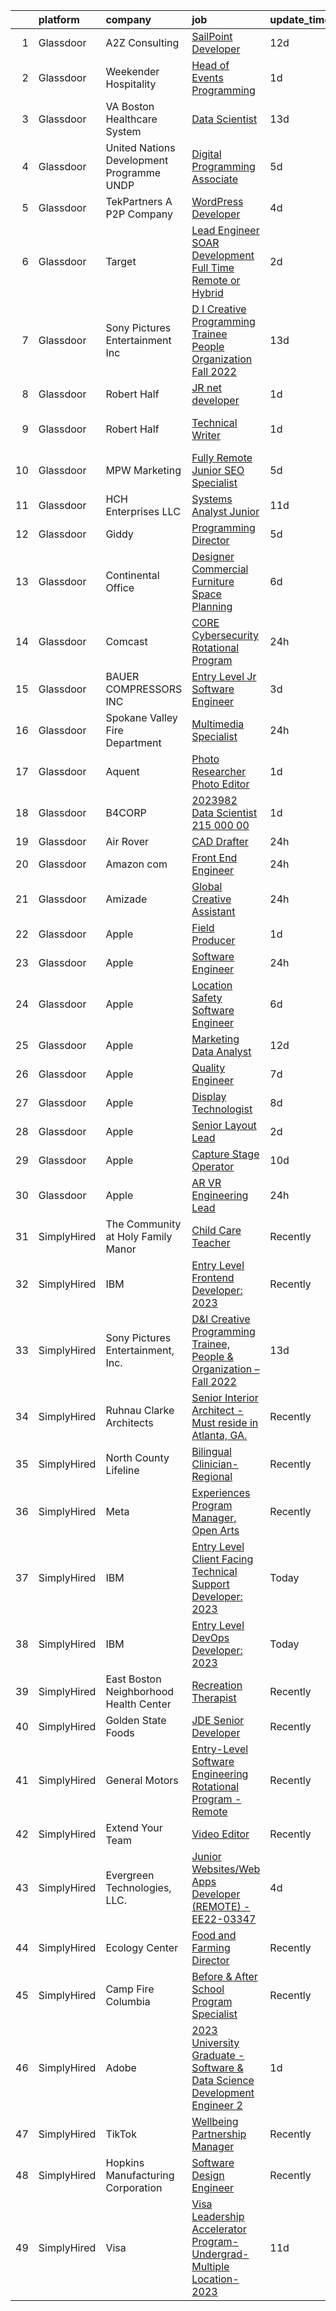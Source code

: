 

|    | platform    | company                                    | job                                                                                                                                                                                                                                                                                                                                                                                                                                                                                                                                                                                                                                                                                                                                                                                                                                                                                                                                                                                                                                                                                                                                                                                                                                                                                                                                                   | update_time   | location                      |
|---:|:------------|:-------------------------------------------|:------------------------------------------------------------------------------------------------------------------------------------------------------------------------------------------------------------------------------------------------------------------------------------------------------------------------------------------------------------------------------------------------------------------------------------------------------------------------------------------------------------------------------------------------------------------------------------------------------------------------------------------------------------------------------------------------------------------------------------------------------------------------------------------------------------------------------------------------------------------------------------------------------------------------------------------------------------------------------------------------------------------------------------------------------------------------------------------------------------------------------------------------------------------------------------------------------------------------------------------------------------------------------------------------------------------------------------------------------|:--------------|:------------------------------|
|  1 | Glassdoor   | A2Z Consulting                             | [SailPoint Developer](https://www.glassdoor.com/partner/jobListing.htm?pos=104&ao=1110586&s=58&guid=000001833ae1a2a0b340699b24a69162&src=GD_JOB_AD&t=SR&vt=w&ea=1&cs=1_09e7d8db&cb=1663140209815&jobListingId=1008110581408&cpc=34670CD602BE5E55&jrtk=3-0-1gcte38mhkuju801-1gcte38n0i7mv800-51a745f4daa6a6b2--6NYlbfkN0DeXU0vMxLyKhfauY-dgUBa_3v1DHLtGGo4EP_Dl8CiYyPDWSWEoavReJY_shI47_GybFg-l-lyg74quyeOJOgBfFLZZSBS7XIL9GIGmk_4lYctjcOJmir0NzeyszAKNV09lIYZKANOJLrtjMgz1hKvtESOhhYRyiVhbTU1x5CDTOWxxgro-cDFDZbR9jpf3ZIQeF5s7D2LwPJ8D3tCpXt-ZMgjQSl4jbRebbjbx6WdqlXjIzhNWx2kbvZlgkwWpVlcupdaVyPaUqXTIfd0yIuFKVaqBpg2gRXgNBYR7kuM2xDCGJWPcyXVqt7Znj-oO3QUyzt8l0jdU2kMRcsLHB3SqMENcTcu9z2F1gACbXdgkCOZdzljB1mNyQPAQKI9tWw4KgCI9M_DW_FltErMqsnQg4i0rtLTgqM6NDfkoDnqToXVSOWSzCOB6n1nG-6WD9WOWxBNuWXrd0RGmmZWp8H_IITVSNySTZZukETfPWaaS1wFLczWgLxNC4gD0XnApLw%3D)                                                                                                                                                                                                                                                                                                                                                                                                                                                                                          | 12d           | Remote                        |
|  2 | Glassdoor   | Weekender Hospitality                      | [Head of Events   Programming](https://www.glassdoor.com/partner/jobListing.htm?pos=101&ao=1110586&s=58&guid=000001833ae1a2a0b340699b24a69162&src=GD_JOB_AD&t=SR&vt=w&ea=1&cs=1_13b248db&cb=1663140209815&jobListingId=1008134068233&cpc=859E8375EF74B3CF&jrtk=3-0-1gcte38mhkuju801-1gcte38n0i7mv800-6017b59c5c7ff7f2--6NYlbfkN0DdLn5tXN_RiyJSiFodarGZFJKa8s6F6AK0THPBWp05MWFlkDe5FfH8tqaK6M2b05opytpd9AnhP5OizhRlWmpiE1iuVGVFL4YhvDxChE1CDqy2kzHvJVLpb7QESC6xt8XSEJpzfFIYOa9Nu-KirXup-8Yr12Zq5ZCY22cULWdgJV9tmvfk8IO1MKEdKf2z1yOsNLvc1tYjxKor2-FK9PoiM1_iYVbUGTXuz3iP_r8fOtelZrTqtwGZyUHGNIApccmI3TFprViP686XgDVujlaHuTmUXUJhYIL_O2RRLBYsiHQZNsJpWQUDibcnfdd_0mzhg-lAn0xiANvOxG81Kq-KOO5xQtm5RBnybSQgkx206PcDd-eCGJGNJRZPOW2iWElKayNbIZk6_5_LTzX7YoR3FghfdhwJaJl34AsQL23fr4xFVsYwq2LO8zQF6NCQKQg7a6hRn5UXGhPqa16tmH6k1ErP5C02WmDS_jbGw4Lg_Tv__Kfa6t7PMuUPT1EDPd6QMQQzlfhYig%3D%3D)                                                                                                                                                                                                                                                                                                                                                                                                                                                                   | 1d            | Old Forge, NY                 |
|  3 | Glassdoor   | VA Boston Healthcare System                | [Data Scientist](https://www.glassdoor.com/partner/jobListing.htm?pos=107&ao=1110586&s=58&guid=000001833ae1a2a0b340699b24a69162&src=GD_JOB_AD&t=SR&vt=w&ea=1&cs=1_5d26e0d0&cb=1663140209816&jobListingId=1008107928556&cpc=01657B10174A43CF&jrtk=3-0-1gcte38mhkuju801-1gcte38n0i7mv800-44f7507c16ece1db--6NYlbfkN0Al2NfJ8yyqIYYnTh93X-NBwjrShfZHouU-86CQVQRn0mLtsmBWW8EY5j2fXUVdW0RPoy4WXVpJakClZlMZRQr2cawgv30EUaHSOBPiPZIHq6Lf7T7Y-JHY7Q5kgaD8WXRgxfB_3aQd-GyS3bEioPNmI8VP1hPOxFJVzfny82G8WPLfyrztAa2Stdy4Ker6zo_7dy_hP2EBlX-bUehc_LNa2nMtywlxn4XXgfAleN7--uqZV6MIsSotnH05aA3DomJmJ6fbH03StXMQT6L4XGnyLK4TG6OWflZSQLwt_Mh-JMYN2E9W_C4Y8PufnLOZvQ06dKcc66OyL5j3qSMzWIto-pdNkKtfPQaflDlTRhne3wEKoiWSGgi7crzrs1zjKe2hzqgjqsyj_WTit_TWQ0GVJIPtVUrsYCo_rjGCiSMa8_vTeqJaU611qw6BXk5jPWEMcG3Fb_Vpt4GaTDKUrm-H7O5VJLeTFlKvDp4H_ThY9ebun71a2laI)                                                                                                                                                                                                                                                                                                                                                                                                                                                                                                             | 13d           | Brockton, MA                  |
|  4 | Glassdoor   | United Nations Development Programme  UNDP | [Digital Programming Associate](https://www.glassdoor.com/partner/jobListing.htm?pos=130&ao=1136043&s=58&guid=000001833ae1a2a0b340699b24a69162&src=GD_JOB_AD&t=SR&vt=w&cs=1_59605a51&cb=1663140209817&jobListingId=1008126679375&jrtk=3-0-1gcte38mhkuju801-1gcte38n0i7mv800-c0c7b1a1f72db52e-)                                                                                                                                                                                                                                                                                                                                                                                                                                                                                                                                                                                                                                                                                                                                                                                                                                                                                                                                                                                                                                                        | 5d            | Remote                        |
|  5 | Glassdoor   | TekPartners  A P2P Company                 | [WordPress Developer](https://www.glassdoor.com/partner/jobListing.htm?pos=123&ao=1110586&s=58&guid=000001833ae1a2a0b340699b24a69162&src=GD_JOB_AD&t=SR&vt=w&cs=1_19ee5984&cb=1663140209817&jobListingId=1008128875337&cpc=B076152010A3B66C&jrtk=3-0-1gcte38mhkuju801-1gcte38n0i7mv800-85ca097abdc21d60--6NYlbfkN0CHpOIvs3qZo8sagDiUAvu-_P6y0GixwKP-GGMf9GPFgZwW1N9K8rceHdSLs2uRMTSgUqmTJsy5pcwDMHVMblSrrf0lnbmaQkUGIG8PIWxFJklERPAujOUz3WMj6Fcgf10zyaYLZtytrD5900jP91OWSPxmR0iQqp1aatWL-WbbnC1IK-svjVAyKVMbhsUAUtxv4RcCVjV0JTVzVUggJ3PkgexzinL1Cur7NR-GN2VwMNquo-fbYOqElYLndCW7Wfcot9E9amhc7cePPKMjhbsE7GooWBOqxzjZLpKPZtaR6_m2Drl4tWWSzJWZhZor4biLO4pfljV0IyYE-IBOvcYXn6wLizicBWbb7HdQxWvQAvm1u4N3gEVcE_1uy91SSevkW0H5vxxkCasKO0AGkBOY3Q4pIhLvdHAd_sGcpnoZyDyWVAHluzBYYU52JMv63nz-kTd64neB2n_RIlMljug8zpoIH1i0qc_w9rWBn8kOrCySIvK1bNP8Xwu3O-LE7rzh_fs1Ed_DzsO0CqjKPP2afWYP8wAOZFbLegPUbAOPdMPBV0viKtt6UIz5CvFdV60AkHJJs9An4cDpO4c7I1-p53NhE217c1xa2J_8ILOADy2QwaPFhdCLXgwCzlrhbsLBorBH_bLFyi1kaTfY9VLiDWjQ4WovYQzUIrzYFAHpXxBsUQP1Rgf4oiBQQSQx0xIRLT2SqiQg1xeRjR6opSngdSdFke8O4Dz-omFJAUCR3a0lQTh96S6RAVKG9Wl378Cq4e1OIx9rlzmfjCo2osGEyqb70Bi-UH6lVCSXC_zR8KVGuysI6wiimzDfOyxYRtcGsUOLJfOLHqAvb-FrDlvliHEgLIuoaohSxf787x9UAdLIx_S5oTWC)                                                                                                             | 4d            | Remote                        |
|  6 | Glassdoor   | Target                                     | [Lead Engineer   SOAR Development  Full Time Remote or Hybrid ](https://www.glassdoor.com/partner/jobListing.htm?pos=109&ao=1110586&s=58&guid=000001833ae1a2a0b340699b24a69162&src=GD_JOB_AD&t=SR&vt=w&cs=1_d74620f0&cb=1663140209816&jobListingId=1008132433614&cpc=F7A2269C793D5877&jrtk=3-0-1gcte38mhkuju801-1gcte38n0i7mv800-07a9a4cd99ddb2bf--6NYlbfkN0AgONBeCfCTVljpwzR96jFX3mtyFC--n153CYnqiKkqIbEzGownH_L0_wgVvmdp1a1lhibyHsCPC8t0jyHWwNUpDEm0W62KJwvI9w4s_soEBEdexHe6hwNwJJsSWW20jYUtf9nYv8PxVVOAwBh4h_7Otjfj2RF7b6s2i81E44MhG4AYvG53qJqizJj_d4T5Is906_QpvaHMtYncyUw45n4-hGRVdgtK8QllPZk_jzDezeFk_7xZVWxi6VF3XfWXgfdBEMSYvUY6yFA5XViSLEMaq2QA1jR_4Qqw463IWApILH5rdVJettAjMF3QQNXjLTqjjXG5oQHLavbl_oCQ4CmhysIj92Y4YEqEvkNKn749YRfLwKjh5EhEAvO9e9BChK_Fa4jfPY4pwlierdZH_btaa_uYmo9HKa-MLmsOxCI80d51BNBzTNDVApy2l1QoDqQWcAuAgPypSw%3D%3D)                                                                                                                                                                                                                                                                                                                                                                                                                                                                                                       | 2d            | Brooklyn Park, MN             |
|  7 | Glassdoor   | Sony Pictures Entertainment  Inc           | [D I Creative Programming Trainee  People   Organization   Fall 2022](https://www.glassdoor.com/partner/jobListing.htm?pos=128&ao=1136043&s=58&guid=000001833ae1a2a0b340699b24a69162&src=GD_JOB_AD&t=SR&vt=w&cs=1_002b5f72&cb=1663140209817&jobListingId=1008105881655&jrtk=3-0-1gcte38mhkuju801-1gcte38n0i7mv800-4798cfcf5f8aef95-)                                                                                                                                                                                                                                                                                                                                                                                                                                                                                                                                                                                                                                                                                                                                                                                                                                                                                                                                                                                                                  | 13d           | Culver City, CA               |
|  8 | Glassdoor   | Robert Half                                | [JR   net developer](https://www.glassdoor.com/partner/jobListing.htm?pos=125&ao=1110586&s=58&guid=000001833ae1a2a0b340699b24a69162&src=GD_JOB_AD&t=SR&vt=w&ea=1&cs=1_97661843&cb=1663140209817&jobListingId=1008134549381&cpc=B076152010A3B66C&jrtk=3-0-1gcte38mhkuju801-1gcte38n0i7mv800-6fe8a969ed435f57--6NYlbfkN0CpzDdaQkua3np5pkmj49lKioZwmwxQ-yx5plwbYmV_M0-UVVHCKd08x4FEDMIXEeIDxtOC_KA5IH3x0pPJkfSXgQhPGjMC6JBOy76i3pG1qR6GziqDutb4v-E4BVgB9Ja8lkDCIsSJ4OdzXohXL_R1yghO6jCyEjBaz9iIomCJTks_vvqwDl1I_84ROFeCNzzmEZQACYQeepziP7uUP5ySaVOkv6tsWeBujsqtGeBDRc373w97Uzn8-rrhqDnPGPVlbRfRahqeCGWajMCX_jgVsP2_Xxklz33rP8OxWXAquxs11FI6BExi29dRLZbganIYBf5MZ_o8xOoujrd6IqCcexgDUUxaAX7N_yfAyfSSLY09_wnp6Ujaknu0CUPgblMVDrpkdaVHI3LO4O8EK39n8tKwEHDLwuu914WUhea8-YwwL8TJ6FGmnhwBOmDSX187SuwSun1o8DoMHZV9c5uIucZz4lIT48wKNx3dX3g0rSnQI2toQ2H3PSZR8_hMsCxFdcojN1ZD_LeTBmNdKhQYHYNceZkL4pvnxWlnt5UmAT6Sv6bdinFd)                                                                                                                                                                                                                                                                                                                                                                                                                                         | 1d            | Fulton, IL                    |
|  9 | Glassdoor   | Robert Half                                | [Technical Writer](https://www.glassdoor.com/partner/jobListing.htm?pos=124&ao=1110586&s=58&guid=000001833ae1a2a0b340699b24a69162&src=GD_JOB_AD&t=SR&vt=w&ea=1&cs=1_08770a72&cb=1663140209817&jobListingId=1008134931310&cpc=FAE5E775D180B2FB&jrtk=3-0-1gcte38mhkuju801-1gcte38n0i7mv800-089aa0733a2bef76--6NYlbfkN0CpzDdaQkua3np5pkmj49lKioZwmwxQ-yx5plwbYmV_M0-UVVHCKd08x4FEDMIXEeIphDGFyO6Zw6i9Tj5qjDafrLQxqV0gkxjk5OKd9eLWvxVuhHgwaAntSwlfYq-B0bor-pEhFvlb4gEQcuHIFpc-23Kobq31Kvbbq_tYgYs7P0JRwh___CKNJ3wxAuud3xhGx9LsxM7SrDD--eI18nK0PtFzEMzWcMfPJIxgX2CbELKpj7Ulzd9Ep1PVKJDu20gnXCBxAnjC51RarCLu0x_5AKB7yzYF4dMCVdIiD4Y6XO-jz_ryriThvPRSrYJWdWswFp5-sXtWMJW6C4nKRv0Kx48xTH0BPKcBJhR5p6B0Yb9Q6yiIAkk0P_nGn-Xq1BSew43hWuiolCyNrU4ZZfqsHVCD0P9zKn9TGL7I8Ttfe_c4aVVu4O2zSM-1r9ELUCavZ0izeI5vlFhCSfoAgK_DaPuzo4qFamJmHnTdrR4BMLNi6G2udycSjK_oTYqxE76J4d5Y96dqi5cT4O4XnR61PKCCD9lmaKwzj3OgWXLqxEj11AqRw4mgpC4D_SioZaA%3D)                                                                                                                                                                                                                                                                                                                                                                                                                             | 1d            | North Kingstown, RI           |
| 10 | Glassdoor   | MPW Marketing                              | [Fully Remote Junior SEO Specialist](https://www.glassdoor.com/partner/jobListing.htm?pos=110&ao=1110586&s=58&guid=000001833ae1a2a0b340699b24a69162&src=GD_JOB_AD&t=SR&vt=w&ea=1&cs=1_39c41228&cb=1663140209816&jobListingId=1008126510288&cpc=8795CF9063CD573D&jrtk=3-0-1gcte38mhkuju801-1gcte38n0i7mv800-92b2a60d6f9d450e--6NYlbfkN0Af7IH--f52cTUDwFMUanxXcd3NiV5wYJyzlyk1G5yREY5tH6gVYRJQohQpJRft9_VsxmOGOwJ9bUwpjyQBMQLev7RKAgwXz9vLAxpTQcMfAtCMAhb0XVg6rwm7iUC8jMe2krtjUlMbwbeNzR8Q0_VKpSIi5ViYpP2eU3esIo3FrC6dwPu10VkR-ZnRi2tufh-7-hKDyhUzqkRZ4NpzuMa9yaTq_AzFLjtDA1896d-CjEPCl-CrM_uRjxPunrHBuHta04UZnWAVVVIIexhg9lqoJL3QYc_OJyVwzdjtH2tIhC8r6CUVFaWAo07n1ulMlM-gQS1fCQAN2rZxAmMUUcEDinfntUwkZzfv0uBU2IWWl5puRKXI_mYvzECgw7BZXNmwCwmJGcEXNtqn2aZyD7yhbtPTWlFWMU1Y_g5bAkzz_8nUtyO81yXurB_K1g48hsyCm04lPeXoXVBS5AlG9eqnQ9G1vjK_os53G1svZzl2LNIMWzgZttk1h-Q33k6wdrE%3D)                                                                                                                                                                                                                                                                                                                                                                                                                                                                           | 5d            | Remote                        |
| 11 | Glassdoor   | HCH Enterprises  LLC                       | [Systems Analyst Junior](https://www.glassdoor.com/partner/jobListing.htm?pos=108&ao=1110586&s=58&guid=000001833ae1a2a0b340699b24a69162&src=GD_JOB_AD&t=SR&vt=w&ea=1&cs=1_ce2c5192&cb=1663140209816&jobListingId=1008114037788&cpc=FD1C1DA32C38CFA7&jrtk=3-0-1gcte38mhkuju801-1gcte38n0i7mv800-a5b00819a94d09c4--6NYlbfkN0DwNiPKAVM4XAJKM3wLr20H6oNwbjmq8cULyZhVGMMKsFS2aupJNf3vyjoEcsNSwLGCtYyNPTYYIGVtciSZlAgOrlIijl2_0HEwZ1UWIKsv-nJh02mgOWSuCsnXj9M3lEkRv6v57o4VRP7E7Ry1R0Q50H48JYtAEmQgBW72F6cJN_xHSyhT1JhVFIkzFXFr-FFtERocw_pHPbWhZ9-51K1IMrBtOP9-yEf2LTQ_gkQr0HFwWxwLqZ7yLntnIxtPPR_m4rLK7UE1M7rhVr2VLCiLoauRo3yQqPmvse38UQjDZDUcR3Dbfsze75sJmwa7gFQPjySWFPlYs0oh419Kr4m09A13q_rdeSL2xVDG2Mpdcd7in47KzXjPS8chCEepd0vp-N6gILqiLdjXb3wdAZXWi99VziFDfmZEdVvB4TdmxHTOL019lo48IWcQs3Yzv0ptSrWKs2aEPY47HaZd6VM1TMuY1N3uNUHkwpFJLtlRFYwzmerlnNeU0E1lXJpbjK0%3D)                                                                                                                                                                                                                                                                                                                                                                                                                                                                                       | 11d           | Remote                        |
| 12 | Glassdoor   | Giddy                                      | [Programming Director](https://www.glassdoor.com/partner/jobListing.htm?pos=103&ao=1110586&s=58&guid=000001833ae1a2a0b340699b24a69162&src=GD_JOB_AD&t=SR&vt=w&ea=1&cs=1_836b75b2&cb=1663140209815&jobListingId=1008126747046&cpc=D7FE8E303655E3F3&jrtk=3-0-1gcte38mhkuju801-1gcte38n0i7mv800-fc66f98645b85375--6NYlbfkN0BezEDvq4O0wK3Mdsc3SSRxBqwtCc-QllWXzV1v0Z2t1arAbUweX3HOCafFpekUP2wNa7eMn8pW8az9XAo_dZxql86WBJS2TagaejU-4YVlggS7CKTvO13WN780xUZojIAFjvg1bBUBL34hvDFaXDe8OG81rNkk1gJ7Stt9TejXkf9gKK5Fytp0Q1hj5aVCir0dJ-HL0Opefk_rXVi1gyD9-c_3ZT7m2WczAo8s_hpC11806sB8NQY_P19CmANsdRhvNsanj5evcqcXRxsP8sx0QWOX9ouvgXv8Uv-Fy_WRjdPV9nCIcFjjj_6met-dqMqudJdkNek_Z7lJnkq84w0qjwBg2Bns2sSDALuUQbNNv8NcFKbpDUDlHEVCkFMAUq6e-vvkVvF1M1Rxkxbbomz88fiExreopzZBq_8seZVkREES_Kkr7l3gPuJV5Vy0mNeerTHgtx3AX0f8FxGjztzw-KsUfR7b5TB_P4EQBFCbSntZIt280YS3pPFZ4SIH73phIXmqbwosOw%3D%3D)                                                                                                                                                                                                                                                                                                                                                                                                                                                                           | 5d            | Austin, TX                    |
| 13 | Glassdoor   | Continental Office                         | [Designer  Commercial Furniture Space Planning ](https://www.glassdoor.com/partner/jobListing.htm?pos=119&ao=1110586&s=58&guid=000001833ae1a2a0b340699b24a69162&src=GD_JOB_AD&t=SR&vt=w&ea=1&cs=1_b53ff1ec&cb=1663140209817&jobListingId=1008123132914&cpc=F41FEAB56D215062&jrtk=3-0-1gcte38mhkuju801-1gcte38n0i7mv800-b7b645fc1d9660ff--6NYlbfkN0C-LGKFMQK8IbEM_cphgbiLV6cVI_fAZI6eJxb5XSgN401rHDbZXnLuRAGn0fnG_2-LN-c1S314-wfbPdiZYAUitd5x6yEw0bxAOVrH9VUzuFLWtVjKeJL-wUMp4TPYHk6nYwtkXIjveOadEQ8WLj3RnTja8QG5b4eLTw9Msp1uorNXah5wTiS_8dwZ0lwzzmutijmzozkPFGLF9JEcxoFbrHh-1M3oOiv3I4AD1ivT3r75W2yNKDQW7QVxDi6fCm1QPrrp3Kju3fog8udxn-79dwLkEzHgJ9H1fEWgIwm4h8EK5rn_-pXFK12aVv5bgh98ed2D74yn_bWBAeBZOP5WX681XarfyqHCh2Ry3WqvRYc935ONmWrEpHcCsosT0kqvNtKYl94swZZkBLEak9hxEEovqhNA4H2XoOCp9PQsDslv5zGA-uY3-9dqo8vjBHjqise0xQghCP8LEk6MZC1AvVXtDePKDd1QtxXW4jnwUI2RkyrBL1RYT5bgYP9QMyOlnXY_xHF6UJQgYsx0cDzF)                                                                                                                                                                                                                                                                                                                                                                                                                                             | 6d            | Remote                        |
| 14 | Glassdoor   | Comcast                                    | [CORE Cybersecurity Rotational Program](https://www.glassdoor.com/partner/jobListing.htm?pos=129&ao=1136043&s=58&guid=000001833ae1a2a0b340699b24a69162&src=GD_JOB_AD&t=SR&vt=w&cs=1_7eec154f&cb=1663140209817&jobListingId=1008137603582&jrtk=3-0-1gcte38mhkuju801-1gcte38n0i7mv800-23cf906a9dc3dc26-)                                                                                                                                                                                                                                                                                                                                                                                                                                                                                                                                                                                                                                                                                                                                                                                                                                                                                                                                                                                                                                                | 24h           | Philadelphia, PA              |
| 15 | Glassdoor   | BAUER COMPRESSORS  INC                     | [Entry Level Jr  Software Engineer](https://www.glassdoor.com/partner/jobListing.htm?pos=114&ao=1110586&s=58&guid=000001833ae1a2a0b340699b24a69162&src=GD_JOB_AD&t=SR&vt=w&ea=1&cs=1_825209ed&cb=1663140209816&jobListingId=1008130642234&cpc=155EB9D5185558AF&jrtk=3-0-1gcte38mhkuju801-1gcte38n0i7mv800-6ba1d7fd46bd23e8--6NYlbfkN0CUfnO_nebmMwZYqZ9bzcW7RjOn3RBBwY_-vSY_RN9zhAr5aIeY0sjOA2AQpfE84OYJlFwx7I6W5QaKCdOez97hI2Y9HhmpJW3WoyL9gHVd7tLTKxrtEEQ1LrwNt8Ksa-JYd69ETLKYbHpOsaGwRiCXFsFrb5kBggVcYxl6xP_PZwchMu_KQBPt3UMLP1KFnJOROQMvExhb_-1lYBB6VSqsekG-4LfPpSFnhx9Rqrb0Sm3el6h81INM41j_msVDPMCc5dBeFbh-8QQIN4DPUoGxyX6KLGZqg_S8nez7XYyh4FljRKDtyoc3dsAb9SusbgcJM-UpXEqVFhD3D9uLCXhRooY2A6xq2jmQ8ceQEHaI0mFBmnkv9lAz4bkHn3sWLPUKZquYUlK3Bev7OZexF5-mN1oa9QNNw-c-F0CUJbwb9OHmi67GGQpJvUW0JDEzkpdym1FUo0K9RYuzdz0lpbfUA4yy8aFcRUqXusLcdR04zWc0YuiUT1HmeCjER6IIfdiU-PsC2N-2VZFWhZDruas_Rk13lPffL_rcF8tpNHk4npFjlVnl-p5Av3MVKjDzm1Dc05ev5NzXP0MwJRjb0olx)                                                                                                                                                                                                                                                                                                                                                                                          | 3d            | Norfolk, VA                   |
| 16 | Glassdoor   | Spokane Valley Fire Department             | [Multimedia Specialist](https://www.glassdoor.com/partner/jobListing.htm?pos=105&ao=1110586&s=58&guid=000001833ae1a2a0b340699b24a69162&src=GD_JOB_AD&t=SR&vt=w&ea=1&cs=1_26d6aeeb&cb=1663140209815&jobListingId=1008137683547&cpc=618B7C2C2BCBC227&jrtk=3-0-1gcte38mhkuju801-1gcte38n0i7mv800-8b41addf6e98c362--6NYlbfkN0C2SVAOpOeIWQkPp9EeCSLxTLheLRty2uanDx8E9nXZ3g7Cffj4cvvBc6Luu62IeSh63Gjc3BiW3gHdmv27RBQ2UL3xAtjI2M7F8vNeFdUoYhfkPoAzoA0biGlhf8UxaHD_fnVBWElKn72wxuIyPLi2C7nI5aNoQIc0hx_jM6Pj1zjAGFYnWoNtC7o9uIl7kc5FZ8YxdC3Kn1-tIo5WPAPhCAMkeeqadSos4rYZ20ayqmZBKKDJnAtGS-70m4mW5b9z_048-LECtYjQxG4YEpFXxZ1q4RYaa6E578dogk_rG5N0msU7ZeA48uZV_CtYIjgMpBrCNK3Q8UxnXh8T7u2QZ_Z2h2XvuS2mR1q_VbrvuMD7hnPVrUQ9cjQuD3i-aXEPM90H67_lH4doHYfOCihPX2aKhhs8NxZnyqueBHFi2gb9vIyKB3WMu15pDefX0ZzDdX7IMqvEthlvSuGNDO_cWsVkAsO_xL7kt81KrwaadSvi3eKqLMToiIpiDAWTmEFMeY6JbSq82A%3D%3D)                                                                                                                                                                                                                                                                                                                                                                                                                                                                          | 24h           | Spokane, WA                   |
| 17 | Glassdoor   | Aquent                                     | [Photo Researcher   Photo Editor](https://www.glassdoor.com/partner/jobListing.htm?pos=126&ao=1110586&s=58&guid=000001833ae1a2a0b340699b24a69162&src=GD_JOB_AD&t=SR&vt=w&cs=1_bff78110&cb=1663140209817&jobListingId=1008135039763&cpc=2CAED5C921A5F994&jrtk=3-0-1gcte38mhkuju801-1gcte38n0i7mv800-d3818312455ff7a4--6NYlbfkN0DMrcEu7yrtATojKJA7cEzGQ3FdRGWLh0CZQInL4ECGI9gD0Wolx9R2v-Aex0-GK05HI0Zd9lyV9z_D3OM0BELFTUt7rXGJO_i9ZdIVgD-xVyOHLujeB8JK-QpxGUqoKdhvvjRBx4ivvHa4GQc7gZSgKFG0FdiAW3RLfWRkFMqE1o0DFtL3-85N5Ypt9gqmc_TjlMJVN2ezaViO7aKIj0Mnm90beOksX6FJvImddZUjIBQED2XQYpslsTqgA4j0SMu66pXzsFL1urYSoAMLlgPO99cKn0wr6oy-zZiUpLhSYjMrvoxVszeGYZy8itvFvOQ-c3VDlvN1XGWTS7KRLy-LkuCmvW49GRSL_OqPBs8x4r7RgeQNPilWnSWdEdxZvYCvd4OCEmqCa3WaklAfsp20gq5R4MEOly1bTFsghKJYI2yLlyyIgz-burdopV1ofuRZymq4JUUnFA%3D%3D)                                                                                                                                                                                                                                                                                                                                                                                                                                                                                                                                     | 1d            | Los Angeles, CA               |
| 18 | Glassdoor   | B4CORP                                     | [2023982 Data Scientist  215 000 00](https://www.glassdoor.com/partner/jobListing.htm?pos=116&ao=1110586&s=58&guid=000001833ae1a2a0b340699b24a69162&src=GD_JOB_AD&t=SR&vt=w&cs=1_cb4c18c5&cb=1663140209816&jobListingId=1008135058554&cpc=32EE424DE2B657EB&jrtk=3-0-1gcte38mhkuju801-1gcte38n0i7mv800-b9ee560c3980f0dc--6NYlbfkN0BBcNHvdcwdm3ewH9kjvka83ftEJjxlat_DdA1S80VRS6k0mxP7wnwmAsSRP66qfkyB3SRB3y88vnwJvHw8RBlSffDilvgq33HTD1Rf-3SV2fNVgXmCEFj8xrRny6OmTNCkZ8Kyy-zvN643rw8qjENM-SE3Em1WL5USxiIS1Dc67aX604lxD9CbV8B1bQIFx8A93ztIoglFxS0ZkR38SW0pligJE-JnNb6kjkQtyxtImlp-qVy0KdHCfG2_pyuljjj3dJmw5MB5_vXK_pX2VvJ22U7QKYov4SK4zuksFIZH4AnYBeSlmbbn8p5mFJ8IUZswTIr7odkOTMFLi-Br86rO-wXDlqObuPUSjWm_tethyNtIKNm4EvlpiuIqOY0XM9yXr3M6YUq6O39L2HgTf4e9HAiCmdS6o3rzx5nQnC39YIzA6gMmUii-zBsGpni6SIkxvaYBK1bLeF6Ln0bppMGVeba0OFCoWoQ6GQFxIQGAUxu_LDMVqX2X)                                                                                                                                                                                                                                                                                                                                                                                                                                                                                              | 1d            | Chantilly, VA                 |
| 19 | Glassdoor   | Air Rover                                  | [CAD Drafter](https://www.glassdoor.com/partner/jobListing.htm?pos=102&ao=1110586&s=58&guid=000001833ae1a2a0b340699b24a69162&src=GD_JOB_AD&t=SR&vt=w&ea=1&cs=1_6d200999&cb=1663140209815&jobListingId=1008136859098&cpc=D726EEAC21ED87CB&jrtk=3-0-1gcte38mhkuju801-1gcte38n0i7mv800-3094684851665aeb--6NYlbfkN0DfOenoWpRpIKKnmT0OL9WtLyXjwEndQLSRKvsSFUtYCYUuu_P34gGh3WFovu0jda4xT1AP7foVcIpuS6UKSLtY2bP1xUzcTCENmMaPGULizSGe3cPHZAuMm8ROewP7IDy32UbqIQTvuxZQxCoGnqQERCJQtj_mEv1rqbd5jQg9MGk1gpTNiRkHqt_mR2a0fpuCNQyIOfIIuL6H6gKBeWaoACMvSDGO0zXyd-Y9mVjo2sbnJyJNG9HLZOm9Uxk2dIXP4q5MiWS0oYMgH8DPWNNRuzQxsjgljtWll0jrzlKonGDJkun5TxDOrXFolKvA6mso-oyZbBwsigCGpiZCYsRm0cBuO1AYV62pgCc2HyoKuu6vfldpyefCWRAszsvf9mDdWXJ5sQaOp_SfR6WT2Savq9g4VIQxf54BYIvfsbp6NQnYgR_l9KfSoPGg8AOEegQAFdw39MkBcj_Xx7KRQpHQ8QyQ5H3x6rzg3h-oclEda7Y7fpUGq_SGsImgEMaQGrQtlqbDNpy3BA%3D%3D)                                                                                                                                                                                                                                                                                                                                                                                                                                                                                    | 24h           | Tyler, TX                     |
| 20 | Glassdoor   | Amazon com                                 | [Front End Engineer](https://www.glassdoor.com/partner/jobListing.htm?pos=117&ao=1110586&s=58&guid=000001833ae1a2a0b340699b24a69162&src=GD_JOB_AD&t=SR&vt=w&cs=1_8bbe59cb&cb=1663140209816&jobListingId=1008137677971&cpc=47CFDC01B3F81FAC&jrtk=3-0-1gcte38mhkuju801-1gcte38n0i7mv800-f3f13af96caa85b6--6NYlbfkN0CKJOvZ2V5IrJ1cL6f27LnM8XR4tisTi-a8V3t-dR9dwsgFRvlGUQc2Ve2CGI8d6VO83VIP9maPlsGKQRc45Q1ctMEUtWI_Y8WofB-KY4Q4VMWAZQe0xdEBdEBf02cwiJsG1ioGLf6ExdFQdqkJKisHHmfrQ0xD0r72IWwqvyff4IGtnOngjtysdQLVH1Ch1uh488b0YVY2bcG4annjv2TIr-1K3KhejEZJd5Y-oIpvUPoodw9H159UW-_JiOholF9Lu6mz3vZAjP1N-z_-N3jkelvfM_fUGkFYyCOxmPANRlmnzO2mPb9EILaJT5Yg_RhmQA3Rvfv4hNMNUJcMqPuTMXl6TC9d1O54aAgLGO6wi14aUCLGk7Tnrm60tup4h1aBnSb0Q3u0ptmrBfm9KVixNURzR_1HY2h1ZVPr-cqzE0umAVd_7T675-H5ZpYv6oJP32HM4SKYzg%3D%3D)                                                                                                                                                                                                                                                                                                                                                                                                                                                                                                                                                  | 24h           | Seattle, WA                   |
| 21 | Glassdoor   | Amizade                                    | [Global Creative Assistant](https://www.glassdoor.com/partner/jobListing.htm?pos=127&ao=1136043&s=58&guid=000001833ae1a2a0b340699b24a69162&src=GD_JOB_AD&t=SR&vt=w&ea=1&cs=1_277f244d&cb=1663140209817&jobListingId=1008136623291&jrtk=3-0-1gcte38mhkuju801-1gcte38n0i7mv800-806cfeeafd055719-)                                                                                                                                                                                                                                                                                                                                                                                                                                                                                                                                                                                                                                                                                                                                                                                                                                                                                                                                                                                                                                                       | 24h           | Remote                        |
| 22 | Glassdoor   | Apple                                      | [Field Producer](https://www.glassdoor.com/partner/jobListing.htm?pos=121&ao=1110586&s=58&guid=000001833ae1a2a0b340699b24a69162&src=GD_JOB_AD&t=SR&vt=w&cs=1_d2741f9e&cb=1663140209817&jobListingId=1008133141308&cpc=F41FEAB56D215062&jrtk=3-0-1gcte38mhkuju801-1gcte38n0i7mv800-46fcad8fb68a15d6--6NYlbfkN0BvKrLyj5gPmtZO9T8euul8TCxuuKNOtzRJOomxnwSEodTz2Bc-sPZl-XpHqNXOMUiNoF02iPJ60uBpWYCVOQ2qyg9Dtx17j5tvf3iwAUoV0wodj7wcdeSEPCV0GaFJNhWct_DOscfv_MAxQpAGvqaCUXOImWckreyxvDORE8VkHiGPrjQ8itSYuN77W7zsqQ8zGVgPYP2OvxwmzUdqDi3304DhqG4B81IK8Ab5did-9MwXa3d2ppvo2M6le6x6hufnAugb2vuX71JFq_Tu6e2QSSTREf8gwDeqp8SyvCTPuueVcquKkkZmwgIdB39IAd6EDO5iQLeNdf1DsBRgQexTZxq4TQ34ziQ0ljLDzzsKZhJRUIhDKdr5U4Vm4FMufIngq2wsoDf2dGbSTqG3iVuFYfM-zt0Cxh3vTRJjJmFX8s7NDcRBSP1S0XPvd7-0mUkOhqoAOu5C9bIaMnqcG6gE2WOoEeW1Md8b9W8cYxGOcHikYSCvLjqnffq5g8VXrgNnl2oGHxDTWQ7DJBu9UNJVKbtI57P54KzpU0wyf2Kqym8XRpurZLr4Gp6k38oLF4JPJBgLhdSSEf2y3H3w8ETNR8DjorSEvBjyc1HsGW5_UBVm_NGRl9RtwkltO9cUzQ5Z06yv2Nh-cN6a0fqcFdoV1P4_8gZUmYSzZ8qmTijsTgYh-kmGtg5VJkzjbVN6xGhdDIiUOUmvYaEh0HZh0k7q5gnHQyxNcGL9_gl22UBLG7iAuq0N7pWVJT4XNept4AE_r4YQ2IqrhYP5MJ0z2hGVlv98oZ3sWZVrM3kAhDe22egM31LpTU5g9HNc0lFdwpw4pqjSVMeZQTtPcQit3saVaZW76Pq-zmKIP8OFJ_ndNc-CFpnEe_Ijjm5j9iTNJL2dkkliUpuwXKNVzDgVcoUgXDnC_a_WLT_ai24GmhdYn3fTEBKh_RkxoCYFmPO3RQo%3D)                                    | 1d            | Newport Beach, CA             |
| 23 | Glassdoor   | Apple                                      | [Software Engineer](https://www.glassdoor.com/partner/jobListing.htm?pos=120&ao=1110586&s=58&guid=000001833ae1a2a0b340699b24a69162&src=GD_JOB_AD&t=SR&vt=w&cs=1_f331ffbf&cb=1663140209817&jobListingId=1008136390122&cpc=334ABAF5D42DC775&jrtk=3-0-1gcte38mhkuju801-1gcte38n0i7mv800-dadd299afb4c6250--6NYlbfkN0BvKrLyj5gPmtZO9T8euul8TCxuuKNOtzRJOomxnwSEodTz2Bc-sPZlADHp0xxmf8UzsjceiUMksPVtavxk1dpgHDyBJKot5pbH7ZzxG0B5DXOOapspIUnyvUsWTnQriOknFgUVL7ejzbEKj7S4VWBeICJ_8ACOpmPfwzsxE3EWgQCok_61AiaUqy5rVqW3HjToPyxfuPSZm9qd8vmwaLKpMUNMBPf4Zj6qCuLOrDXZgKvUX2KSxjVN_EMVmPGj9tGTDROtEkUYC8RIokPrRu4Pv_bxyoF0byQOBVRt2TcQb4dWu6BXfwaY81Ct1GLzUyXdXT1xS9Hrb-PbC0ZscHy0h2BZybdjL1LJtyUW53pDEgIohbPuwK5_QW39IEuxRsnLtgalz3gY_NWXPpNp1LexGp58uSePnwRWQ0o08_TmOpuiTtqCvxj0ugmgWw9xMLDWMFOmPNG1G1yrqgmsVznmmPVa728LAy10WmRt5yYj6GtPopFSxJH_WF1aZDnphSzJtVy3OkZQxqcLPFJ24V1WDFZdWOIUjD-v0W_ERBGP-3Vm40Gv1uOgSzFihtpLHgEJx2X1bteLxNIxELKG2xLNVbJxAiox4j63hMLPFYUDY5OPvrzpxy5huIWdBJ0pKZfdscBp6Ox64fDWOcizAcLO_B63NlE1i8LfjJWB_KhH2hJIAn-6NtWf5MnvtCSGyzDBKlh27-O6CJb-6-aQNG7i6TGACyFH1HMgw5zcE2f2nfMXTrlFkl-bZfE3ytn8JhcIisAc5CK_rztmdfnY9XCglbPNZDn51JGipHfF1I_oQG_hhHNKdnFO5JH8z110XXvh-PeJQ86o-tLrfSqKUukjLeB5v45kC0mJnW3OBGEx9ZMRo6bnJf1s4Yg4OyfclNphtUEJeRxIx2izb1n4eBGOw5PuZfomdSdsW7OyMvPSKtBTRVHiQQu0ac3ZQjXTcvc%3D)                                 | 24h           | Austin, TX                    |
| 24 | Glassdoor   | Apple                                      | [Location   Safety Software Engineer](https://www.glassdoor.com/partner/jobListing.htm?pos=122&ao=1110586&s=58&guid=000001833ae1a2a0b340699b24a69162&src=GD_JOB_AD&t=SR&vt=w&cs=1_dcd3c711&cb=1663140209817&jobListingId=1008122516802&cpc=AC285F3A3ECA6BB0&jrtk=3-0-1gcte38mhkuju801-1gcte38n0i7mv800-325ad0692827b2e6--6NYlbfkN0BvKrLyj5gPmtZO9T8euul8TCxuuKNOtzRJOomxnwSEodTz2Bc-sPZlC5mDe-NOaJggpgBxejv_WUklpcO59giMiHhM61es_909V9lK73Ow5cFPi22matfeYb8WMptfinmyrQ_uquBl5SNpSZDxA1ej0EmwIUX5r6QLJGJGnUmfzkJCiUDwr8pSuH96_qhCzjrn7BDRjF_-IQK9x4zfBu0qTjIhvw7MldZ6AAYfpmtiFVrqfsGcKDG9UUhfRe96_jMka9m_qYkkXEn5ts1pKKVj2qgrNjoaLpfheaq02QceUAbEeRbz--rNBHo9ecx1M0DxkPKpBI7SeLxbo7Ivddq5wvItenHNlJK9TsenVh8j5nJiybyCE2YdbXy24ipYL6yXjCY7ww68u00cLjboIU1uQClSVczV2QElzF3JqhaVvsReZIRCAqihirJyqSrGXGZlrUvb-Aiobcw-ybDK6LiYJxWZSVdHHqgInZKzE8mN0wpOESegPK4WlbXp9OYnmZ9Hj5mvVZZ4IkQeMq7XDngCe2rSUEZZsDjmfbFRzdaSJ2axaYAtaIfW3z8vkLXhDglYaXBBUcOY_yoAMayegQkKcfDZNyRBI9YTcFcgqYYZlUSVBp79YHA7o6-UKN9M4WwOKaxB18U2iilIXOAUi6xkChEhJ83ghlC7xodd2VmP3_JNUcYvJrf-SvwajDPDYvtwuyIits9qGjJXdm2irm6SSIfxA5j8MCfAhLbTeviPjpDahBw8n4Pg2dOan4FL50UwBgKOdvxTrzEAmEAZV2alwNRl3u66BFsWELvg2o5MSqXCUt9ZuEVwPGPWEywp9da7kE2vux0qk9jErtKDwDGG9T53lICkEwVMOzoz26EpZhoOfII-KZm6zu5kEnb3whnMKWy3LPTenqP_l4YAgoFB7c3ScrR3NPNeb_jUuF0GZjcbkqj9OHimZhx6HEUwO1jGpqTnwvzayA%3D%3D) | 6d            | San Diego, CA                 |
| 25 | Glassdoor   | Apple                                      | [Marketing Data Analyst](https://www.glassdoor.com/partner/jobListing.htm?pos=113&ao=1110586&s=58&guid=000001833ae1a2a0b340699b24a69162&src=GD_JOB_AD&t=SR&vt=w&cs=1_63e8e8dd&cb=1663140209816&jobListingId=1008109245631&cpc=3BA4CE39D5B5DEF5&jrtk=3-0-1gcte38mhkuju801-1gcte38n0i7mv800-c5ab471041dc9983--6NYlbfkN0BvKrLyj5gPmtZO9T8euul8TCxuuKNOtzRJOomxnwSEodTz2Bc-sPZlADHp0xxmf8W1BiqYsOIh4Y-ITPf7aZ9tVPNCoMzzJZSNSw_hg5a92ZIoybI5mg9JRRnFJ0OrLEM2AJOtTEnk_9tKGw2wV93wiIdjNbbVcXkAL9gYDI8uDonBfhCdbNkIaJz4JrVNgTEZor3IiiloCvbaQtTvkkZda3eW_W1cysQOUaQIJ6Uhh4tuYw6u-L0GKRcljFgyW3MF4t-NFo4fMXB9rcnld19VsqjNP4yOW9vEAPPn6m4ULyPzcjt0GuPH9FMeM_npJ6mq0HqeHxFgEpVrlk7-gSItGm2yfbmnUbIOZt-B8mXex7KnkrzfdvuyF3yNvPamGfymjIE3wPIzu8FMLrrVUg5ph55DRwTrO90gEuUvUCsAA1FJzBkqqnDPDvWAiuP2kL54OXNz1nVxy851swq6qYSHPpn02scM747dIWvELMiWtz12Wpa8Ykfz1-Zbv-ctb7yRROrv1vQZdgKxZBs3o5DBr_DdeONAYPvOmqW9MFZMGiTvgDofh8ApDjByzljUttmCNeoybiQCaDqiPt13la8e0bnlAqm_cnJDaobZ3cEvTczwSo2gWD63OcwgWJy-hxJ6yBC-R_m8BgmaqQ4W8f-iPO1bGUspVD4hsqmXfnEtOafDHMUWWfm9Jv35J-N1q50a8ZnjAIPiUR4vDyXGqUMIa1W061F2GQOSi20h8uOw655pZKcyUCXc-vLmPY_kZmu0su-bsYxpoHzgRrtDZRnK-tNsi1qLJRwMzzDlcmj4AX9EV4_xF0YI_Go9dm8Kvq3-Tccb0gEf5MU5NO4hqwXUdRP_eFaL9ryziG-VKx8PnKCbKDUQiSS834RS9mk9bwQvQ7-ZD9dgn9QXhhFvOlOwh6Lez83RPEbM7tR9U6LslDwCkCSNUL64MAPzBDdlFpY%3D)                            | 12d           | Austin, TX                    |
| 26 | Glassdoor   | Apple                                      | [Quality Engineer](https://www.glassdoor.com/partner/jobListing.htm?pos=112&ao=1110586&s=58&guid=000001833ae1a2a0b340699b24a69162&src=GD_JOB_AD&t=SR&vt=w&cs=1_2a438033&cb=1663140209816&jobListingId=1008121811298&cpc=3BA4CE39D5B5DEF5&jrtk=3-0-1gcte38mhkuju801-1gcte38n0i7mv800-236f0d6333274f52--6NYlbfkN0BvKrLyj5gPmtZO9T8euul8TCxuuKNOtzRJOomxnwSEodTz2Bc-sPZlADHp0xxmf8XXffJTFSK5lDKhHPpodVWTHtvj0ThPtnl_cQ1NHEQu6uomK4v6DRNuBS3chXNjUHNYZ1-vL4yuF6Gezjn__bVoVmRl7OwHrG7Ta6WHJEnDWqIS7YIEVhd14DhTpdmYlWxWwiJxMo27rp5xPGQhWCaoWuoabHrarHwTI-u4Ox7k-V28G-VSkpS1Pq0x56mqH8s3-jn3rGDXLs1QCNnuM4ZnJSodedNqsRukPGUXbKo8S50IY8uxZRmioRId_R2Vco7wf2Ao-dBRNSNP2Vanya99Nn05ClkkGajImMdiwrsxBvaULJl1Jv7fOli3CwoTew_ugtTY_RImUA4fEM6aAl3ZQ39ouzx26vAN-Mxuo_Gp9r6Ecdw1T8HlUBMmb7todqFErfm1D0zAVKHumzNCciwKfCSo7wpnJVqOCR16FhbXJFBEMVcjJMVUrsEJecq_hpWDm_zuo19czDvSftXahRRqwgRGv7afjtDkyi8DZgon9z2lWZaQJlFEdgQqHsIX-9V8EoNSZI0iZYyXw0ap9eJ-Qqlf9UftQ-161CabpfGdO0ZTcYkERBUodBlPMihk4DiOUzn233qc-vxU1y9DHCwm0bKfTPBlO3ZQdBqw6tuMzaBbPtuUpeq02XC99ydjjzhuKc8aeA5DNOiQcYB6wKH0BM9LHc-g6Y1XXcGceC6GHE9bEnU-WdpS5qhzhnGnQTreABx90QyaW4gubTC6GHoQUMO825N9XqUFS7kToGDZBt0Ih31JkHwlBVaPFbIhdkO5m4D9PcWPDvZlAbPoWyNOGMwLp4ksENbRD2r0jRx-XorvmNY-m2GapiVLwnqDNejqT3DxE6JtXtB58F-RM-g0JLa2_wrfKAzS0PpgVPLoBtL5H_sCJpnmgrqph7lHS1U%3D)                                  | 7d            | Austin, TX                    |
| 27 | Glassdoor   | Apple                                      | [Display Technologist](https://www.glassdoor.com/partner/jobListing.htm?pos=115&ao=1110586&s=58&guid=000001833ae1a2a0b340699b24a69162&src=GD_JOB_AD&t=SR&vt=w&cs=1_08837f74&cb=1663140209816&jobListingId=1008119547535&cpc=F41FEAB56D215062&jrtk=3-0-1gcte38mhkuju801-1gcte38n0i7mv800-963099b54f594a7b--6NYlbfkN0BvKrLyj5gPmtZO9T8euul8TCxuuKNOtzRJOomxnwSEodTz2Bc-sPZl8WPllYOnI2iFlDmXh6FiMaNXQMLf2psddT8JgrLvcqEi8eE-Iwi2GgkMC5SPjvF0_VFFT9i50CMB43eMEO5ABJ17NGeHhumiCGs33KzjY42aE-5F0deYmPNecbGnEouzKWY15VPkPlmaTxJalP4adNzgyTdR6V_VNkDqsJzAzcfnIvVD6DfdmlEyRVy2b4Pe5sFXXbwMsHynX0oDCrid2BGswrfe6XJNiL-iEcnSxwcXrV08UtMpIFQEKUUnI65I2bSDoY0x59U4kkRCap3IveHoBDTQntguKzX6Qv4Cy4VD4zVMe69Hn0TNrMeorvE99PCQYNdkwWqvA9Oz1_LZpyMZZaFUiPxhstpYHqQAKseM-EihD0RSuQ64KeUIJ9IZc_TA-rOlW33XVgA8Q4Wc6TScNOCFb8hzrjff5wFmNwWMfiDCMaM1cBG9Yh1XQivfJdS6vP_Kzs_4utIpTXiDBiKrVU771NqAqpZJnI7y5C1CUog_MdEICDvuq-4Gjerfwth5MuCK7UiZ9UxNCXPvVZ5-5IL8F49PndBE9CwJgk1l97c8Xn1Rf4iz7SyLYTfjk05xhEpOTYSAyYACd9NShSV9tBQHr4asr8yidqHorZ12YDUGLLk_1h2WjsuLH_hZdM9rA6YHWUcRCk3a7ZHfIhp7DKYRKc1z0O6WXqVhsDqFCaTficwBAEGLCBq23LnR1_9XGrOJjiKDVZMJNuCr0INzOAOjYr-wPsfEA_dAzhYua7Z7QAJFOm0A70yPIdyt4mkR3ZKwy75jTTqIItf84TQLBYaF4vw-ir5tKkwuzypsH8ejt1HC7KMGWfo9URiJGcQTuFSXzl3G1Ie4Wv8gbmwtuxXpSqK2IBN7-_VznZn439uHg8x71bDFjavRQcUdfOwS0Nqi4E0%3D)                              | 8d            | San Diego, CA                 |
| 28 | Glassdoor   | Apple                                      | [Senior Layout Lead](https://www.glassdoor.com/partner/jobListing.htm?pos=106&ao=1110586&s=58&guid=000001833ae1a2a0b340699b24a69162&src=GD_JOB_AD&t=SR&vt=w&cs=1_51100e83&cb=1663140209815&jobListingId=1008131554562&cpc=D69957E0862862E0&jrtk=3-0-1gcte38mhkuju801-1gcte38n0i7mv800-ec6697253907769e--6NYlbfkN0BvKrLyj5gPmtZO9T8euul8TCxuuKNOtzRJOomxnwSEodTz2Bc-sPZlVJGZgcu8-oloVBcFDY1qviVhfRyGm3v4fCYWisJzTJ2oET9_Pc8FIvdauAptBn_XVoGPS6vy_lMgfoCjPsJI6c1XfHKeP0nrW4GBnQ0HXo2O4jLfUFvAiVis6T2fAMYo3kZD3ATumRNbd5-tRiML5B1YzjhNeRIotzZpB1s0JnqaFgT7sx8FMamIUyfv-Lav_FUS6w93TSO1FucimHbpCtH7tH2g1QBi0lYjin7SCn_fjdCgyMA93sTmCSJzZMJcK1f2E3g3G6T94b1xNkgDt5vdGHT86LVJ_tKUycVExIzz0LfRKTOaJwDR8wDYxhG-I_-ffWXmWULjRGXOhgGxkW-K4PWDv0JVvkhj-J24S6DOHg79awJ2tqtxzz59wz-N3qpmPxbXEMpt87umrgBr4lPWQfYs7-MilNJrUhGCam33mEE7Aid-Q-qDL9e0jla1Vx8Esi9CI38RTQvxi_i23TULbP2Ryr0i5YWPHy3PPxh9ACBCtXgtEkqW9UT4ZlXO1dyujKwfsZSjZbauKw73ZNUVWZdz0BP2V05ZtPJqvUxvBFDaXp-0yhhhrQ9tM0p5JVTi1JsbGvxDfmqBHeXNNg-AGSo3zJ-znI7TsLdRIiI9ye7sdgKBqZzt9Oj2RnjFaluYD1jv3og974RKDVyNBaJMFt8DM315Hq0Xfsm4glmcdJhTtTvrxHejxwQNNj6FjpSkO-k5Grmm4PKilmEXIeYqzM4WYEl0b8HmJz9kAO-PBkm3Z1A6l2sYG7jbJjvwDWevn9QwgSFqEhg968NLPjBCuEjzLz-ne2IPBFK3gNX154Ja5POQc_BICAev-caWZvlRFapQkPwyw4x0RMccBY6IycnlwZASBgScLdu4PoWfDLBOE5o5ArRz6zRjMX5pe-o4vwkNiS9Jusg_JJnS2A%3D%3D)                  | 2d            | Melbourne, FL                 |
| 29 | Glassdoor   | Apple                                      | [Capture Stage Operator](https://www.glassdoor.com/partner/jobListing.htm?pos=111&ao=1110586&s=58&guid=000001833ae1a2a0b340699b24a69162&src=GD_JOB_AD&t=SR&vt=w&cs=1_ba328ce1&cb=1663140209816&jobListingId=1008115940437&cpc=8795CF9063CD573D&jrtk=3-0-1gcte38mhkuju801-1gcte38n0i7mv800-233a96f44cb5c074--6NYlbfkN0BvKrLyj5gPmtZO9T8euul8TCxuuKNOtzRJOomxnwSEodTz2Bc-sPZl5OJ9R4TJsNdNXIS6AYMhnOzfLNma8LCi5QJjebmqlTTcwal-CfscOYCMRK-q-X3xxlIwNHcE5ZS_7OoETIA-u3Xrj56pn-ePvNzQemb4FUubiwDIoZLWTgkfLdQbhQIaBnZStlTkgcXI_8jGOGdJMtFlAtC3H8S-5_a6gOZhnqqVGG07RT3x7C8sdULFe5hlmg_qFYz6BskAOVJ-al7PZl1pzieNFi-NVZIZVlUCyYxnptTIpsi0KEh5lzo1TkSJyH8GlZ3GJUX1YpTA_juof8iidQRXnvDu0I1w9RGbrORl8vsE2MGHJWfRwyKQNWHzh_Xt5gV9RLMw5uKQ28G4xJx0cyc4AGBDrqPZNhqVgZnGff5uoy7Q3xg_y2c2BRS375xwwYhEnflBklni0POKxOZng8BzK1oG7OS1E5R83501XlG0KYISLzylHGaJg5gLXw0YEnzf7F3hh_YUIQ8m4ucU3eH8vZ58SfK7DBGv2egvXorOkRbprBmrXN5XWGW-XUsSiGY3JLtybXHL3ZRBfzFwoRh7g7a9OvVLTzvWznDM5MJlpBD1woH2VWIpI4YTCWi6fhm_U4ci-zbacERLZXgrDy3J6LA_kzLXy7-1FrW17Q-ta2ea-g76OKrTrrWZgAubhp5jShjws4W14cPjHW0lhX9inU7oD3SY41aYlzdO9Ymb_1p51UhP6c_f5dS8hWvJU7UU8TrQ3v9chRg0HTA1160DZ1rx277-IS_hmLcz0NDJQZzRnwOoOWFsSIYvXUMqpLtKvJkLodoAkqRXaKAfNysxU19QGZkcSm1QQ9O6oMu69FDb817SkP-7kykQVkRW0diGMSzVw_NP7T8hyA92FWZZe2f7a6kakoulZNx9hPPIqyNP82Ixy0ZDPwwgucTvDPy5a3TXSa6HydbuZw%3D%3D)              | 10d           | Culver City, CA               |
| 30 | Glassdoor   | Apple                                      | [AR VR Engineering Lead](https://www.glassdoor.com/partner/jobListing.htm?pos=118&ao=1110586&s=58&guid=000001833ae1a2a0b340699b24a69162&src=GD_JOB_AD&t=SR&vt=w&cs=1_ca1b8f26&cb=1663140209817&jobListingId=1008135855806&cpc=334ABAF5D42DC775&jrtk=3-0-1gcte38mhkuju801-1gcte38n0i7mv800-880dec0fcce38e2e--6NYlbfkN0BvKrLyj5gPmtZO9T8euul8TCxuuKNOtzRJOomxnwSEodTz2Bc-sPZl29JElYHfcoS-autU2kzc2eqPj5ZrrZqPmHj12tsJW8Oe-xT55POY0a81Ao4Vfib4scyLoharmxCAiWkq977rITfo3gzWr8ejhjqQfNOD4QTrVpiAB4H5F4Krq2uGF-sm5IyiTYznKxGomwWIZTajrHryMR2gX9KN7WRujMX5lRsmhPXwK7ZAI3xNKQs_ykgkIntOOrcK5sJPNlGVGH8K64VorKntouVSFYEcDbjaFf5UTRQGtvSE0v_3aZ6MTNU-OrHBCzvY0rm0rDMP9vWBAhLlSufcfoCalkQvA9Q_mdLQWCUo5BRRCzCtW6D-QZfEjJAyGetfS0__etrsG3BfoEQAc8kyo3Ku3YWXqDc8KAhvYpyyS3hWBUiUOR2WSuwTAMrq6BsJFL8jueW1fS4yymHv6iSHWTNFT_qQceNBHexR-XwzSNviTGp5uxY7o7wxWbgphuZrcO-hY6p97sF33_vkz6GgAe6wCeSlot9FUFEpqStWaLrrrRqNdHh5YDMhHDwTkle3Iw_3Im23LtNY9kQ8blUoeU2P7rwxamzrIxcy3CRIqGDkpkw2bAsagKyuUNMQWfUYONJ-ypyoQx7VdKt7rINiLIECRUmqR-vBBBs9fwM1dd-K0CoYCza0-kZtGoNVebrquceek5_0QXQmY20BNG-UbjrJjedvjitnbfcijjj81RNgdboyWTIAsE-G5XcxNGC__O3_SYifYhC3w8oXB_C_trx4imNLJ6LrCt3tNBdqWjQUz2zHsRl6eNFHUAdkoMZlsFconYE6gksJi-3MYauyaLYPXN8-Stp4Z6kFyvyiEQghTfeyJGDz9ejOdQcMSJOoSHQvb3vKgmtmyRgaY95bUxw3jQOzoNQly5_9vz4X9gO4179skEdzLJwH73o91qEiIAonn61Hg1wORQ%3D%3D)              | 24h           | Culver City, CA               |
| 31 | SimplyHired | The Community at Holy Family Manor         | [Child Care Teacher](https://www.simplyhired.com/job/AOKgnwsnUKzxzUfYVXB8mgrc3aVcac8tBsHuHQiPz2q84Jdsf_IX_Q?q=creative+programming)                                                                                                                                                                                                                                                                                                                                                                                                                                                                                                                                                                                                                                                                                                                                                                                                                                                                                                                                                                                                                                                                                                                                                                                                                   | Recently      | Pittsburgh, PA                |
| 32 | SimplyHired | IBM                                        | [Entry Level Frontend Developer: 2023](https://www.simplyhired.com/job/CQEGTIze4nvsXE3AvrFGcowMcl7TJxk7YlCEmaKai2-Q7L69In2NUQ?q=creative+programming)                                                                                                                                                                                                                                                                                                                                                                                                                                                                                                                                                                                                                                                                                                                                                                                                                                                                                                                                                                                                                                                                                                                                                                                                 | Recently      | San Jose, CA                  |
| 33 | SimplyHired | Sony Pictures Entertainment, Inc.          | [D&I Creative Programming Trainee, People & Organization – Fall 2022](https://www.simplyhired.com/job/EpAyxWTyVPX_UbPAsA7TkO7bitCYEXBWbFMg2Fms_lyWqrTN_vwa-Q?q=creative+programming)                                                                                                                                                                                                                                                                                                                                                                                                                                                                                                                                                                                                                                                                                                                                                                                                                                                                                                                                                                                                                                                                                                                                                                  | 13d           | Culver City, CA               |
| 34 | SimplyHired | Ruhnau Clarke Architects                   | [Senior Interior Architect - Must reside in Atlanta, GA.](https://www.simplyhired.com/job/xwDXtTWrFE92J_6982c25CzPKJIM_4CPbnbisyXExqc7QVs0nE5PFA?q=creative+programming)                                                                                                                                                                                                                                                                                                                                                                                                                                                                                                                                                                                                                                                                                                                                                                                                                                                                                                                                                                                                                                                                                                                                                                              | Recently      | Remote                        |
| 35 | SimplyHired | North County Lifeline                      | [Bilingual Clinician- Regional](https://www.simplyhired.com/job/rFXKN6dM0bK2XhkGR81DhQP7ESt2dGy7_htyoe3JQt91FAERXiB94w?q=creative+programming)                                                                                                                                                                                                                                                                                                                                                                                                                                                                                                                                                                                                                                                                                                                                                                                                                                                                                                                                                                                                                                                                                                                                                                                                        | Recently      | Vista, CA                     |
| 36 | SimplyHired | Meta                                       | [Experiences Program Manager, Open Arts](https://www.simplyhired.com/job/39LFdVDZkOVzjzuKxDh39-uXR6pKfcGOkABaQ3gkkuENYK4d0Gs1Og?q=creative+programming)                                                                                                                                                                                                                                                                                                                                                                                                                                                                                                                                                                                                                                                                                                                                                                                                                                                                                                                                                                                                                                                                                                                                                                                               | Recently      | Menlo Park, CA                |
| 37 | SimplyHired | IBM                                        | [Entry Level Client Facing Technical Support Developer: 2023](https://www.simplyhired.com/job/JGZSNZ2CMm_9LPKnB2i9AsCVvzD3N1YkaRhEUND2dnVOCATY8kD4ZQ?q=creative+programming)                                                                                                                                                                                                                                                                                                                                                                                                                                                                                                                                                                                                                                                                                                                                                                                                                                                                                                                                                                                                                                                                                                                                                                          | Today         | San Jose, CA                  |
| 38 | SimplyHired | IBM                                        | [Entry Level DevOps Developer: 2023](https://www.simplyhired.com/job/ia-6e8jXvduRyemEFu5cQZm1FPVZU_Ekq9XGtjono1szCv7BXFlDAQ?q=creative+programming)                                                                                                                                                                                                                                                                                                                                                                                                                                                                                                                                                                                                                                                                                                                                                                                                                                                                                                                                                                                                                                                                                                                                                                                                   | Today         | San Jose, CA                  |
| 39 | SimplyHired | East Boston Neighborhood Health Center     | [Recreation Therapist](https://www.simplyhired.com/job/0gXBSxCeSVc_DpwRJNXKtgA0FffaF8ZzxSFtXjSHiol0LylRaD64pw?q=creative+programming)                                                                                                                                                                                                                                                                                                                                                                                                                                                                                                                                                                                                                                                                                                                                                                                                                                                                                                                                                                                                                                                                                                                                                                                                                 | Recently      | Winthrop, MA                  |
| 40 | SimplyHired | Golden State Foods                         | [JDE Senior Developer](https://www.simplyhired.com/job/bGLfaQQvI_2iRCzEbVSlLB9VoF2f0tAlrcC33qNZDR7bYEDB8riWfw?q=creative+programming)                                                                                                                                                                                                                                                                                                                                                                                                                                                                                                                                                                                                                                                                                                                                                                                                                                                                                                                                                                                                                                                                                                                                                                                                                 | Recently      | Irvine, CA                    |
| 41 | SimplyHired | General Motors                             | [Entry-Level Software Engineering Rotational Program - Remote](https://www.simplyhired.com/job/KGafS4plXZl1B_iI-EpJotNw2D3h3vfhQ9MkEB5dsyYOTD0z0_d6rA?q=creative+programming)                                                                                                                                                                                                                                                                                                                                                                                                                                                                                                                                                                                                                                                                                                                                                                                                                                                                                                                                                                                                                                                                                                                                                                         | Recently      | Remote                        |
| 42 | SimplyHired | Extend Your Team                           | [Video Editor](https://www.simplyhired.com/job/wZNajd8dcLYW-OECZA8kOSPesq06QDEoYIfz3d7EVcC2cgCtS1mBPg?q=creative+programming)                                                                                                                                                                                                                                                                                                                                                                                                                                                                                                                                                                                                                                                                                                                                                                                                                                                                                                                                                                                                                                                                                                                                                                                                                         | Recently      | Remote                        |
| 43 | SimplyHired | Evergreen Technologies, LLC.               | [Junior Websites/Web Apps Developer (REMOTE) - EE22-03347](https://www.simplyhired.com/job/2a_zLPs2c497Ey7MFs3g1CPmGIkg8mtjQOUiGVTxdE8i2UxdETc__w?q=creative+programming)                                                                                                                                                                                                                                                                                                                                                                                                                                                                                                                                                                                                                                                                                                                                                                                                                                                                                                                                                                                                                                                                                                                                                                             | 4d            | San Jose, CA +8 locations     |
| 44 | SimplyHired | Ecology Center                             | [Food and Farming Director](https://www.simplyhired.com/job/HP5QNTAMCvFikmtDfXcdEQfJZUru42JrMETYZMUxyTaYJorh2zp-FA?q=creative+programming)                                                                                                                                                                                                                                                                                                                                                                                                                                                                                                                                                                                                                                                                                                                                                                                                                                                                                                                                                                                                                                                                                                                                                                                                            | Recently      | West Berkeley, CA             |
| 45 | SimplyHired | Camp Fire Columbia                         | [Before & After School Program Specialist](https://www.simplyhired.com/job/6G9k-D_qge_jjQKNjtLpx8EWmkt0Dx-vvfx6PdG3OhPou5WAmzCt-w?q=creative+programming)                                                                                                                                                                                                                                                                                                                                                                                                                                                                                                                                                                                                                                                                                                                                                                                                                                                                                                                                                                                                                                                                                                                                                                                             | Recently      | West Linn, OR                 |
| 46 | SimplyHired | Adobe                                      | [2023 University Graduate - Software & Data Science Development Engineer 2](https://www.simplyhired.com/job/aZbDZbDBrfBCx4XVEDxKqalIJ7dWzm9z244y-08bQvVu9F4XNICKCA?q=creative+programming)                                                                                                                                                                                                                                                                                                                                                                                                                                                                                                                                                                                                                                                                                                                                                                                                                                                                                                                                                                                                                                                                                                                                                            | 1d            | San Jose, CA                  |
| 47 | SimplyHired | TikTok                                     | [Wellbeing Partnership Manager](https://www.simplyhired.com/job/eQqoG5HupGHgs7Zb8r2i1-R8mqeUmj1wnpnUijEsrY0IDoRL1Jlk5Q?q=creative+programming)                                                                                                                                                                                                                                                                                                                                                                                                                                                                                                                                                                                                                                                                                                                                                                                                                                                                                                                                                                                                                                                                                                                                                                                                        | Recently      | Mountain View, CA +1 location |
| 48 | SimplyHired | Hopkins Manufacturing Corporation          | [Software Design Engineer](https://www.simplyhired.com/job/qY8slYaw9wD2ocnPC4HaJoxOS535kfd1g9te5vVup0OD4IWDFxIROg?q=creative+programming)                                                                                                                                                                                                                                                                                                                                                                                                                                                                                                                                                                                                                                                                                                                                                                                                                                                                                                                                                                                                                                                                                                                                                                                                             | Recently      | Emporia, KS                   |
| 49 | SimplyHired | Visa                                       | [Visa Leadership Accelerator Program- Undergrad- Multiple Location- 2023](https://www.simplyhired.com/job/lx7PahBNwex5C52O1WHJ_bk0-zsBoUWr36Xcxi3lHFw8C4v-EijJ-Q?q=creative+programming)                                                                                                                                                                                                                                                                                                                                                                                                                                                                                                                                                                                                                                                                                                                                                                                                                                                                                                                                                                                                                                                                                                                                                              | 11d           | Foster City, CA               |